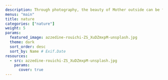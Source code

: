 ```yaml
---
description: Through photography, the beauty of Mother outside can be frozen in time. This category celebrates the magic of our planet and beyond — from the immensity of the great outdoors, to miraculous moments in your own backyard.
menus: "main"
title: nature
categories: ["nature"]
weight: 5
params:
  featured_image: azzedine-rouichi-ZS_XuDZmxpM-unsplash.jpg
  theme: dark
  sort_order: desc
  sort_by: Name # Exif.Date
resources:
  - src: azzedine-rouichi-ZS_XuDZmxpM-unsplash.jpg
    params:
      cover: true
---
```

